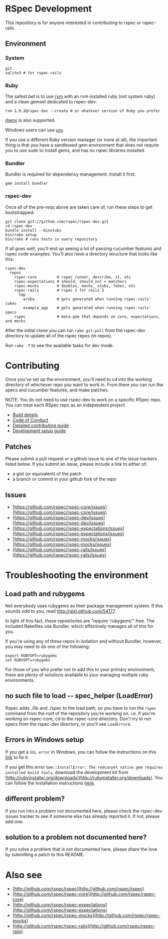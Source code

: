 # RSpec Development

This repository is for anyone interested in contributing to rspec or
rspec-rails.

## Environment

### System

    git
    sqlite3 # for rspec-rails

### Ruby

The safest bet is to use [rvm](https://github.com/wayneeseguin/rvm) with an rvm
installed ruby (not system ruby) and a clean gemset dedicated to rspec-dev:

    rvm 1.9.3@rspec-dev --create # or whatever version of Ruby you prefer

[rbenv](https://github.com/sstephenson/rbenv) is also supported.

Windows users can use [uru](https://bitbucket.org/jonforums/uru).

If you use a different Ruby version manager (or none at all), the important
thing is that you have a sandboxed gem environment that does not require you to
use sudo to install gems, and has no rspec libraries installed.

### Bundler

Bundler is required for dependency management. Install it first:

    gem install bundler

### rspec-dev

Once all of the pre-reqs above are taken care of, run these steps to get
bootstrapped:

    git clone git://github.com/rspec/rspec-dev.git
    cd rspec-dev
    bundle install --binstubs
    bin/rake setup
    bin/rake # runs tests in every repository

If all goes well, you'll end up seeing a lot of passing cucumber features
and rspec code examples. You'll also have a directory structure that looks
like this:

    rspec-dev
      repos
        rspec-core         # rspec runner, describe, it, etc
        rspec-expectations # should, should_not + matchers
        rspec-mocks        # doubles, mocks, stubs, fakes, etc
        rspec-rails        # rspec 2 for rails 3
          tmp
            aruba          # gets generated when running rspec-rails' cukes
            example_app    # gets generated when running rspec-rails' specs
        rspec              # meta-gem that depends on core, expectations, and mocks

After the initial clone you can run `rake git:pull` from the rspec-dev
directory to update all of the rspec repos (in repos).

Run `rake -T` to see the available tasks for dev mode.

# Contributing

Once you've set up the environment, you'll need to cd into the working
directory of whichever repo you want to work in. From there you can run the
specs and cucumber features, and make patches.

NOTE: You do not need to use rspec-dev to work on a specific RSpec repo. You
can treat each RSpec repo as an independent project.

- [Build details](BUILD_DETAIL.md)
- [Code of Conduct](CODE_OF_CONDUCT.md)
- [Detailed contributing guide](CONTRIBUTING.md)
- [Development setup guide](DEVELOPMENT.md)

## Patches

Please submit a pull request or a github issue to one of the issue trackers
listed below. If you submit an issue, please include a link to either of:

* a gist (or equivalent) of the patch
* a branch or commit in your github fork of the repo

## Issues

* [https://github.com/rspec/rspec-core/issues](https://github.com/rspec/rspec-core/issues)
* [https://github.com/rspec/rspec-dev/issues](https://github.com/rspec/rspec-dev/issues)
* [https://github.com/rspec/rspec-expectations/issues](https://github.com/rspec/rspec-expectations/issues)
* [https://github.com/rspec/rspec-mocks/issues](https://github.com/rspec/rspec-mocks/issues)
* [https://github.com/rspec/rspec-rails/issues](https://github.com/rspec/rspec-rails/issues)

# Troubleshooting the environment

## Load path and rubygems

Not everybody uses rubygems as their package management system. If this
sounds odd to you, read http://gist.github.com/54177.

In light of this fact, these repositories are "require 'rubygems'" free. The
included Rakefiles use Bundler, which effectively manages all of this for
you.

If you're using any of these repos in isolation and without Bundler, however,
you may need to do one of the following:

    export RUBYOPT=rubygems
    set RUBYOPT=rubygems

For those of you who prefer not to add this to your primary environment, there
are plenty of solutions available to your managing multiple ruby environments.

## no such file to load -- spec_helper (LoadError)

Rspec adds ./lib and ./spec to the load path, so you have to run the `rspec`
command from the root of the repository you're working on. i.e. if you're
working on rspec-core, cd to the rspec-core directory. Don't try to run specs
from the rspec-dev directory, or you'll see `LoadError`s.

## Errors in Windows setup

If you get a `SSL error` in Windows, you can follow the instructions on this [link](https://gist.github.com/luislavena/f064211759ee0f806c88) to fix it.

If you get this error `Gem::InstallError: The redcarpet native gem requires installed build tools`, download the development kit from [http://rubyinstaller.org/downloads](http://rubyinstaller.org/downloads). You can follow the installation instructions [here](https://github.com/oneclick/rubyinstaller/wiki/Development-Kit).

## different problem?

If you run into a problem not documented here, please check the rspec-dev
issues tracker to see if someone else has already reported it. If not, please
add one.

## solution to a problem not documented here?

If you solve a problem that is not documented here, please share the love
by submitting a patch to this README.

# Also see

* [http://github.com/rspec/rspec](http://github.com/rspec/rspec)
* [http://github.com/rspec/rspec-core](http://github.com/rspec/rspec-core)
* [http://github.com/rspec/rspec-expectations](http://github.com/rspec/rspec-expectations)
* [http://github.com/rspec/rspec-mocks](http://github.com/rspec/rspec-mocks)
* [http://github.com/rspec/rspec-rails](http://github.com/rspec/rspec-rails)

